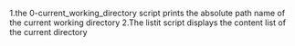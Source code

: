 1.the 0-current_working_directory script prints the absolute path name of the current working directory
2.The listit script displays the content list of the current directory
